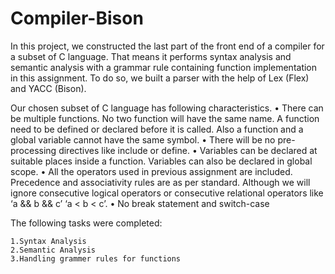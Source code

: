 # Compiler-Bison
In this project, we constructed the last part of the front end of a compiler for a subset of C language. That means it performs syntax analysis and semantic analysis with
a grammar rule containing function implementation in this assignment. To do so, we built a parser with the help of Lex (Flex) and YACC (Bison).

Our chosen subset of C language has following characteristics.
  • There can be multiple functions. No two function will have the same name. A function
need to be defined or declared before it is called. Also a function and a global variable
cannot have the same symbol.
  • There will be no pre-processing directives like include or define.
  • Variables can be declared at suitable places inside a function. Variables can also be
declared in global scope.
  • All the operators used in previous assignment are included. Precedence and associativity rules are as per standard. Although we will ignore consecutive logical operators
or consecutive relational operators like ‘a && b && c’ ‘a < b < c’.
  • No break statement and switch-case
  
  The following tasks were completed:
  
    1.Syntax Analysis
    2.Semantic Analysis
    3.Handling grammer rules for functions
    
